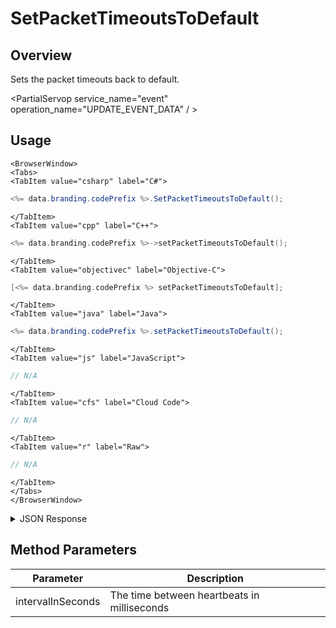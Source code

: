 # SetPacketTimeoutsToDefault
## Overview
Sets the packet timeouts back to default.

<PartialServop service_name="event" operation_name="UPDATE_EVENT_DATA" / >

## Usage

```mdx-code-block
<BrowserWindow>
<Tabs>
<TabItem value="csharp" label="C#">
```

```csharp
<%= data.branding.codePrefix %>.SetPacketTimeoutsToDefault();
```

```mdx-code-block
</TabItem>
<TabItem value="cpp" label="C++">
```

```cpp
<%= data.branding.codePrefix %>->setPacketTimeoutsToDefault();
```

```mdx-code-block
</TabItem>
<TabItem value="objectivec" label="Objective-C">
```

```objectivec
[<%= data.branding.codePrefix %> setPacketTimeoutsToDefault];
```

```mdx-code-block
</TabItem>
<TabItem value="java" label="Java">
```

```java
<%= data.branding.codePrefix %>.setPacketTimeoutsToDefault();
```

```mdx-code-block
</TabItem>
<TabItem value="js" label="JavaScript">
```

```javascript
// N/A
```

```mdx-code-block
</TabItem>
<TabItem value="cfs" label="Cloud Code">
```

```javascript
// N/A
```

```mdx-code-block
</TabItem>
<TabItem value="r" label="Raw">
```

```javascript
// N/A
```

```mdx-code-block
</TabItem>
</Tabs>
</BrowserWindow>
```

<details>
<summary>JSON Response</summary>

```javascript
<%= data.branding.codePrefix %>.brainCloudManager._packetTimeouts = [15,20,35,50];
```
</details>

## Method Parameters
Parameter | Description
--------- | -----------
intervalInSeconds | The time between heartbeats in milliseconds


